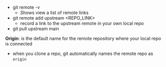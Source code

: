 
- git remote -v 
	- Shows view a list of remote links
- git remote add upstream <REPO_LINK>
	- record a link to the upstream remote in your own local repo
- git pull upstream main

**Origin**: is the default name for the remote repository where your local repo is connected
- when you clone a repo, git automatically names the remote repo as `origin`
